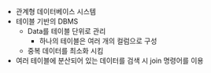 - 관계형 데이터베이스 시스템
- 테이블 기반의 DBMS
	- Data를 테이블 단위로 관리
		- 하나의 테이블은 여러 개의 컬럼으로 구성
	- 중복 데이터를 최소화 시킴
- 여러 테이블에 분산되어 있는 데이터를 검색 시 join 명령어를 이용